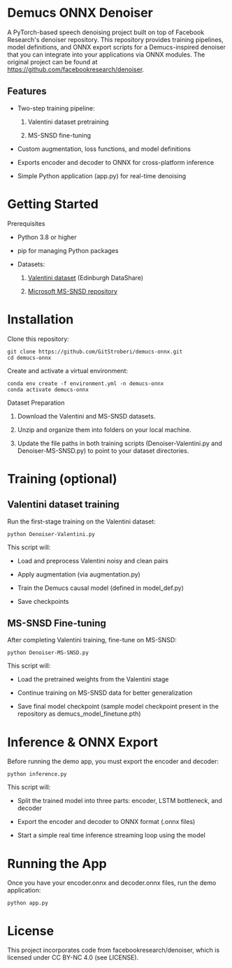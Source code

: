 # Demucs ONNX Denoiser

A PyTorch-based speech denoising project built on top of Facebook Research's denoiser repository. This repository provides training pipelines, model definitions, and ONNX export scripts for a Demucs-inspired denoiser that you can integrate into your applications via ONNX modules.
The original project can be found at https://github.com/facebookresearch/denoiser.

## Features

- Two-step training pipeline:

  1. Valentini dataset pretraining

  2. MS-SNSD fine-tuning

- Custom augmentation, loss functions, and model definitions

- Exports encoder and decoder to ONNX for cross-platform inference

- Simple Python application (app.py) for real-time denoising

# Getting Started

Prerequisites

- Python 3.8 or higher

- pip for managing Python packages

- Datasets:

  1. [Valentini dataset](https://datashare.ed.ac.uk/handle/10283/2791) (Edinburgh DataShare)

  3. [Microsoft MS-SNSD repository](https://github.com/microsoft/MS-SNSD)
 
# Installation

Clone this repository:
```
git clone https://github.com/GitStroberi/demucs-onnx.git
cd demucs-onnx
```
Create and activate a virtual environment:

```
conda env create -f environment.yml -n demucs-onnx
conda activate demucs-onnx
```

Dataset Preparation

1. Download the Valentini and MS-SNSD datasets.

2. Unzip and organize them into folders on your local machine.

3. Update the file paths in both training scripts (Denoiser-Valentini.py and Denoiser-MS-SNSD.py) to point to your dataset directories.

# Training (optional)

## Valentini dataset training

Run the first-stage training on the Valentini dataset:

```
python Denoiser-Valentini.py
```

This script will:

- Load and preprocess Valentini noisy and clean pairs

- Apply augmentation (via augmentation.py)

- Train the Demucs causal model (defined in model_def.py)

- Save checkpoints

## MS-SNSD Fine-tuning

After completing Valentini training, fine-tune on MS-SNSD:

```
python Denoiser-MS-SNSD.py
```

This script will:

- Load the pretrained weights from the Valentini stage

- Continue training on MS-SNSD data for better generalization

- Save final model checkpoint (sample model checkpoint present in the repository as demucs_model_finetune.pth)

# Inference & ONNX Export

Before running the demo app, you must export the encoder and decoder:

```
python inference.py
```

This script will:

- Split the trained model into three parts: encoder, LSTM bottleneck, and decoder

- Export the encoder and decoder to ONNX format (.onnx files)

- Start a simple real time inference streaming loop using the model

# Running the App

Once you have your encoder.onnx and decoder.onnx files, run the demo application:

```
python app.py
```


# License

This project incorporates code from facebookresearch/denoiser, which is licensed under CC BY-NC 4.0 (see LICENSE).
